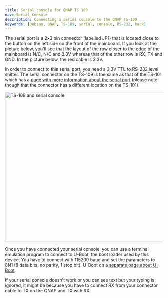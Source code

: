 ```yaml
---
title: Serial console for QNAP TS-109
nav: Serial Console
description: Connecting a serial console to the QNAP TS-109
keywords: [Debian, QNAP, TS-109, serial, console, RS-232, hack]
---
```


The serial port is a 2x3 pin connector (labelled JP1) that is located close
to the button on the left side on the front of the mainboard.  If you look
at the picture below, you'll see that the layout of the row closer to the
edge of the mainboard is N/C, N/C and 3.3V whereas that of the other row is
RX, TX and GND.  In the picture below, the red cable is 3.3V.

In order to connect to this serial port, you need a 3.3V TTL to RS-232
level shifter.  The serial connector on the TS-109 is the same as that of
the TS-101 which has a <a href =
"http://scratchpad.wikia.com/wiki/Open_Turbostation%3ASerialPort">page with
more information about the serial port</a> (please note though that the
connector has a different location on the TS-101).

<img src = "../images/img_0012s.jpg" class="border" alt = "TS-109 and serial console" width="640" height="480" />

Once you have connected your serial console, you can use a terminal
emulation program to connect to U-Boot, the boot loader used by this
device.  You have to connect with 115200 baud and set the parameters to 8N1
(8 data bits, no parity, 1 stop bit).  U-Boot on a <a href =
"../uboot/">separate page about U-Boot</a>.

If your serial console doesn't work or you can see text but your typing is
ignored, it might be because you have to connect RX from your connector
cable to TX on the QNAP and TX with RX.

